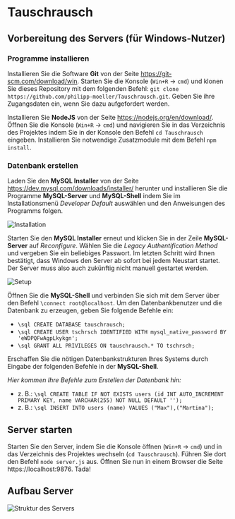 # Tauschrausch

## Vorbereitung des Servers (für Windows-Nutzer)

### Programme installieren

Installieren Sie die Software **Git** von der Seite https://git-scm.com/download/win. Starten Sie die Konsole (`Win+R` -> `cmd`) und klonen Sie dieses Repository mit dem folgenden Befehl: `git clone https://github.com/philipp-moeller/Tauschrausch.git`. Geben Sie ihre Zugangsdaten ein, wenn Sie dazu aufgefordert werden.

Installieren Sie **NodeJS** von der Seite https://nodejs.org/en/download/. Öffnen Sie die Konsole (`Win+R` -> `cmd`) und navigieren Sie in das Verzeichnis des Projektes indem Sie in der Konsole den Befehl `cd Tauschrausch` eingeben. Installieren Sie notwendige Zusatzmodule mit dem Befehl `npm install`.

### Datenbank erstellen

Laden Sie den **MySQL Installer** von der Seite https://dev.mysql.com/downloads/installer/ herunter und installieren Sie die Programme **MySQL-Server** und **MySQL-Shell** indem Sie im Installationsmenü *Developer Default* auswählen und den Anweisungen des Programms folgen.

![Installation](https://raw.githubusercontent.com/philipp-moeller/Tauschrausch/main/meta/db-install.png)

Starten Sie den **MySQL Installer** erneut und klicken Sie in der Zeile **MySQL-Server** auf *Reconfigure*. Wählen Sie die *Legacy Authentification Method* und vergeben Sie ein beliebiges Passwort. Im letzten Schritt wird Ihnen bestätigt, dass Windows den Server ab sofort bei jedem Neustart startet. Der Server muss also auch zukünftig nicht manuell gestartet werden.

![Setup](https://raw.githubusercontent.com/philipp-moeller/Tauschrausch/main/meta/db-setup.png)

Öffnen Sie die **MySQL-Shell** und verbinden Sie sich mit dem Server über den Befehl `\connect root@localhost`. Um den Datenbankbenutzer und die Datenbank zu erzeugen, geben Sie folgende Befehle ein:

- `\sql CREATE DATABASE tauschrausch;`
- `\sql CREATE USER tschrsch IDENTIFIED WITH mysql_native_password BY 'eWDPQFwAgpLkykgn';`
- `\sql GRANT ALL PRIVILEGES ON tauschrausch.* TO tschrsch;`

Erschaffen Sie die nötigen Datenbankstrukturen Ihres Systems durch Eingabe der folgenden Befehle in der **MySQL-Shell**.

*Hier kommen Ihre Befehle zum Erstellen der Datenbank hin:*

- z. B.: `\sql CREATE TABLE IF NOT EXISTS users (id INT AUTO_INCREMENT PRIMARY KEY, name VARCHAR(255) NOT NULL DEFAULT '');`
- z. B.: `\sql INSERT INTO users (name) VALUES ("Max"),("Martina");`

## Server starten

Starten Sie den Server, indem Sie die Konsole öffnen (`Win+R` -> `cmd`) und in das Verzeichnis des Projektes wechseln (`cd Tauschrausch`). Führen Sie dort den Befehl `node server.js` aus. Öffnen Sie nun in einem Browser die Seite https://localhost:9876. Tada!

## Aufbau Server
![Struktur des Servers](https://raw.githubusercontent.com/philipp-moeller/Tauschrausch/main/meta/diagram.png)
